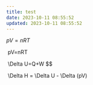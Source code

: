 ```yaml
---
title: test
date: 2023-10-11 08:55:52
updated: 2023-10-11 08:55:52
---
```

$﻿pV=nRT$

$﻿$
p﻿V=nRT
$﻿$

$﻿$
\Delta U=Q+W
$$

$﻿$
\Delta H = \Delta U - \Delta (pV)
$﻿$
